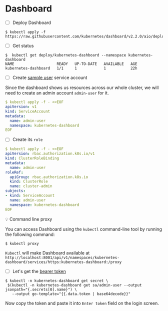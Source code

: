 # Dashboard

- [ ] Deploy Dashboard

```
$ kubectl apply -f https://raw.githubusercontent.com/kubernetes/dashboard/v2.2.0/aio/deploy/recommended.yaml
```

- [ ] Get status

```
$  kubectl get deploy/kubernetes-dashboard --namespace kubernetes-dashboard
NAME                   READY   UP-TO-DATE   AVAILABLE   AGE
kubernetes-dashboard   1/1     1            1           22h
```

- [ ] Create [sample user](https://github.com/kubernetes/dashboard/blob/master/docs/user/access-control/creating-sample-user.md) service account

Since the dashboard shows us resources across our whole cluster, we will need to create an admin account `admin-user` for it.

```yaml
$ kubectl apply -f - <<EOF
apiVersion: v1
kind: ServiceAccount
metadata:
  name: admin-user
  namespace: kubernetes-dashboard
EOF
```

- [ ] Create its `role`

```yaml
$ kubectl apply -f - <<EOF
apiVersion: rbac.authorization.k8s.io/v1
kind: ClusterRoleBinding
metadata:
  name: admin-user
roleRef:
  apiGroup: rbac.authorization.k8s.io
  kind: ClusterRole
  name: cluster-admin
subjects:
- kind: ServiceAccount
  name: admin-user
  namespace: kubernetes-dashboard
EOF
```

:bulb: Command line proxy

You can access Dashboard using the `kubectl` command-line tool by running the following command:

```
$ kubectl proxy
```

`Kubectl` will make Dashboard available at `http://localhost:8001/api/v1/namespaces/kubernetes-dashboard/services/https:kubernetes-dashboard:/proxy`

- [ ] Let's get the [bearer token](https://github.com/kubernetes/dashboard/blob/master/docs/user/access-control/creating-sample-user.md#getting-a-bearer-token)

```
$ kubectl -n kubernetes-dashboard get secret \
 $(kubectl -n kubernetes-dashboard get sa/admin-user --output jsonpath="{.secrets[0].name}") \
   --output go-template="{{.data.token | base64decode}}"
 ```
 
 Now copy the token and paste it into `Enter token` field on the login screen.
 
